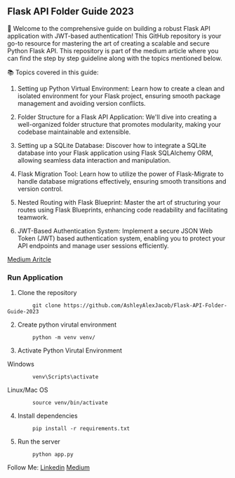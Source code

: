## Flask API Folder Guide 2023

🚀 Welcome to the comprehensive guide on building a robust Flask API application with JWT-based authentication! This GitHub repository is your go-to resource for mastering the art of creating a scalable and secure Python Flask API.
This repository is part of the medium article where you can find the step by step guideline along with the topics mentioned below.

📚 Topics covered in this guide:

1. Setting up Python Virtual Environment: Learn how to create a clean and isolated environment for your Flask project, ensuring smooth package management and avoiding version conflicts.

2. Folder Structure for a Flask API Application: We'll dive into creating a well-organized folder structure that promotes modularity, making your codebase maintainable and extensible.

3. Setting up a SQLite Database: Discover how to integrate a SQLite database into your Flask application using Flask SQLAlchemy ORM, allowing seamless data interaction and manipulation.

4. Flask Migration Tool: Learn how to utilize the power of Flask-Migrate to handle database migrations effectively, ensuring smooth transitions and version control.

5. Nested Routing with Flask Blueprint: Master the art of structuring your routes using Flask Blueprints, enhancing code readability and facilitating teamwork.

6. JWT-Based Authentication System: Implement a secure JSON Web Token (JWT) based authentication system, enabling you to protect your API endpoints and manage user sessions efficiently.

[Medium Aritcle](https://ashleyalexjacob.medium.com/flask-api-folder-guide-2023-6fd56fe38c00)

### Run Application

1. Clone the repository

```
        git clone https://github.com/AshleyAlexJacob/Flask-API-Folder-Guide-2023
```

2. Create python virutal environment

```
        python -m venv venv/
```

3. Activate Python Virutal Environment

Windows

```
        venv\Scripts\activate
```
Linux/Mac OS
```
        source venv/bin/activate
```
4. Install dependencies
```
        pip install -r requirements.txt
```
5. Run the server
```
        python app.py
```

Follow Me:
[Linkedin](https://www.linkedin.com/in/ashleyalexjacob2000/)
[Medium](https://medium.com/@ashleyalexjacob/)
